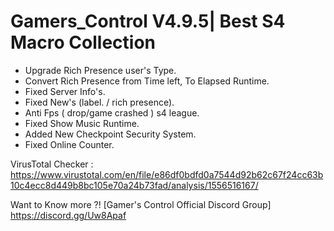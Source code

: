 # Gamers_Control V4.9.5| Best S4 Macro Collection

- Upgrade Rich Presence user's Type.
- Convert Rich Presence from Time left, To Elapsed Runtime.
- Fixed Server Info's.
- Fixed New's (label. / rich presence).
- Anti Fps ( drop/game crashed ) s4 league.
- Fixed Show Music Runtime.
- Added New Checkpoint Security System.
- Fixed Online Counter.

VirusTotal Checker : https://www.virustotal.com/en/file/e86df0bdfd0a7544d92b62c67f24cc63b10c4ecc8d449b8bc105e70a24b73fad/analysis/1556516167/

Want to Know more ?! [Gamer's Control Official Discord Group]
https://discord.gg/Uw8Apaf

